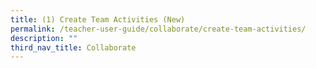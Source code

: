 ```yaml
---
title: (1) Create Team Activities (New)
permalink: /teacher-user-guide/collaborate/create-team-activities/
description: ""
third_nav_title: Collaborate
---
```

